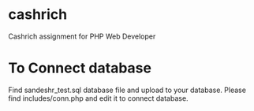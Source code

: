 # cashrich
Cashrich assignment for PHP Web Developer

# To Connect database
Find sandeshr_test.sql database file and upload to your database.
Please find includes/conn.php and edit it to connect database.
